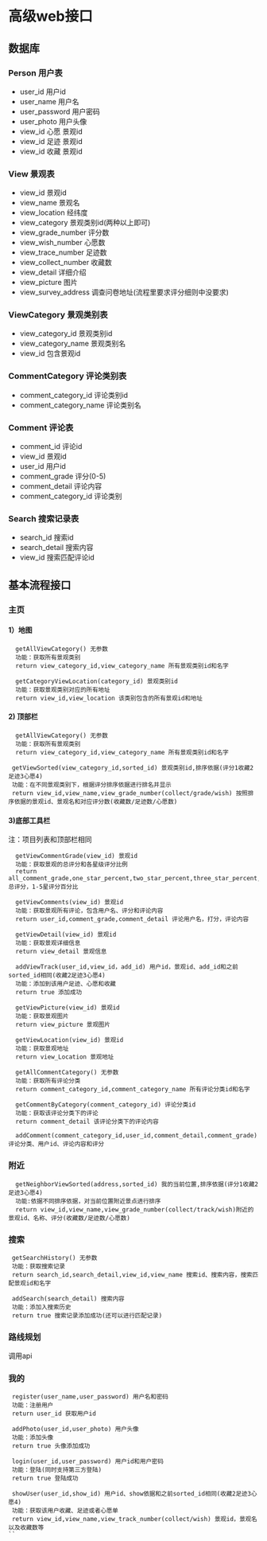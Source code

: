 # 高级web接口

## 数据库
### Person 用户表
 - user_id 用户id
 - user_name 用户名
 - user_password 用户密码
 - user_photo 用户头像
 - view_id 心愿 景观id
 - view_id 足迹 景观id
 - view_id 收藏 景观id
### View 景观表
 - view_id 景观id
 - view_name 景观名
 - view_location 经纬度
 - view_category 景观类别id(两种以上即可)
 - view_grade_number 评分数
 - view_wish_number 心愿数
 - view_trace_number 足迹数
 - view_collect_number 收藏数
 - view_detail 详细介绍
 - view_picture 图片
 - view_survey_address 调查问卷地址(流程里要求评分细则中没要求)
### ViewCategory 景观类别表
 - view_category_id 景观类别id
 - view_category_name 景观类别名
 - view_id 包含景观id
### CommentCategory 评论类别表
 - comment_category_id 评论类别id
 - comment_category_name 评论类别名
### Comment 评论表
 - comment_id 评论id
 - view_id 景观id
 - user_id 用户id
 - comment_grade 评分(0-5)
 - comment_detail 评论内容
 - comment_category_id 评论类别
### Search 搜索记录表
 - search_id 搜索id
 - search_detail 搜索内容
 - view_id 搜索匹配评论id

## 基本流程接口
### 主页
#### 1）地图
```
  getAllViewCategory() 无参数
  功能：获取所有景观类别
  return view_category_id,view_category_name 所有景观类别id和名字
```
```
  getCategoryViewLocation(category_id) 景观类别id  
  功能：获取景观类别对应的所有地址
  return view_id,view_location 该类别包含的所有景观id和地址 
```
#### 2) 顶部栏
```
  getAllViewCategory() 无参数
  功能：获取所有景观类别
  return view_category_id,view_category_name 所有景观类别id和名字
```
```
 getViewSorted(view_category_id,sorted_id) 景观类别id,排序依据(评分1收藏2足迹3心愿4) 
 功能：在不同景观类别下，根据评分排序依据进行排名并显示
 return view_id,view_name,view_grade_number(collect/grade/wish) 按照排序依据的景观id、景观名和对应评分数(收藏数/足迹数/心愿数)
```

#### 3)底部工具栏
注：项目列表和顶部栏相同
```
  getViewCommentGrade(view_id) 景观id
  功能：获取景观的总评分和各星级评分比例
  return all_comment_grade,one_star_percent,two_star_percent,three_star_percent,four_star_percent,five_star_percent 总评分，1-5星评分百分比
```
```
  getViewComments(view_id) 景观id
  功能：获取景观所有评论，包含用户名、评分和评论内容
  return user_id,comment_grade,comment_detail 评论用户名，打分，评论内容
```
```
  getViewDetail(view_id) 景观id
  功能：获取景观详细信息
  return view_detail 景观信息
```
```
  addViewTrack(user_id,view_id，add_id) 用户id，景观id、add_id和之前sorted_id相同(收藏2足迹3心愿4)
  功能：添加到该用户足迹、心愿和收藏
  return true 添加成功
```
```
  getViewPicture(view_id) 景观id
  功能：获取景观图片
  return view_picture 景观图片
```
```
  getViewLocation(view_id) 景观id
  功能：获取景观地址
  return view_Location 景观地址
```
```
  getAllCommentCategory() 无参数
  功能：获取所有评论分类
  return comment_category_id,comment_category_name 所有评论分类id和名字
```
```
  getCommentByCategory(comment_category_id) 评论分类id
  功能：获取该评论分类下的评论
  return comment_detail 该评论分类下的评论内容
```
```
  addComment(comment_category_id,user_id,comment_detail,comment_grade) 评论分类、用户id、评论内容和评分
```
### 附近
```
  getNeighborViewSorted(address,sorted_id) 我的当前位置,排序依据(评分1收藏2足迹3心愿4) 
  功能:依据不同排序依据，对当前位置附近景点进行排序
  return view_id,view_name,view_grade_number(collect/track/wish)附近的景观id、名称、评分(收藏数/足迹数/心愿数)
```
### 搜索
```
 getSearchHistory() 无参数
 功能：获取搜索记录
 return search_id,search_detail,view_id,view_name 搜索id、搜索内容，搜索匹配景观id和名字
```
``` 
 addSearch(search_detail) 搜索内容
 功能：添加入搜索历史
 return true 搜索记录添加成功(还可以进行匹配记录)
```
### 路线规划
调用api
### 我的
```
 register(user_name,user_password) 用户名和密码
 功能：注册用户
 return user_id 获取用户id
```
```
 addPhoto(user_id,user_photo) 用户头像
 功能：添加头像
 return true 头像添加成功
```
```
 login(user_id,user_password) 用户id和用户密码
 功能：登陆(同时支持第三方登陆)
 return true 登陆成功
```
```
 showUser(user_id,show_id) 用户id、show依据和之前sorted_id相同(收藏2足迹3心愿4)
 功能：获取该用户收藏、足迹或者心愿单
 return view_id,view_name,view_track_number(collect/wish) 景观id，景观名以及收藏数等
``








